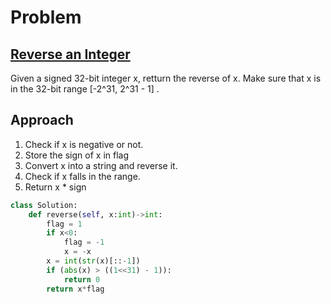 # Problem
## [Reverse an Integer](https://bit.ly/3hvLeAs)
Given a signed 32-bit integer x, retturn the reverse of x.
Make sure that x is in the 32-bit range [-2^31, 2^31 - 1] .
## Approach
1. Check if x is negative or not.
2. Store the sign of x in flag
3. Convert x into a string and reverse it.
4. Check if x falls in the range.
5. Return x * sign
```python
class Solution:
    def reverse(self, x:int)->int:
        flag = 1
        if x<0:
            flag = -1
            x = -x
        x = int(str(x)[::-1])
        if (abs(x) > ((1<<31) - 1)):
            return 0
        return x*flag
```